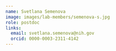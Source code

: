```yaml
---
name: Svetlana Semenova
image: images/lab-members/semenova-s.jpg
role: postdoc
links:
  email: svetlana.semenova@nih.gov
  orcid: 0000-0003-2311-4142
---
```



